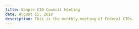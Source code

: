 ```yaml
---
title: Sample CIO Council Meeting
date: August 15, 2019
description: This is the monthly meeting of Federal CIOs.
---
```

